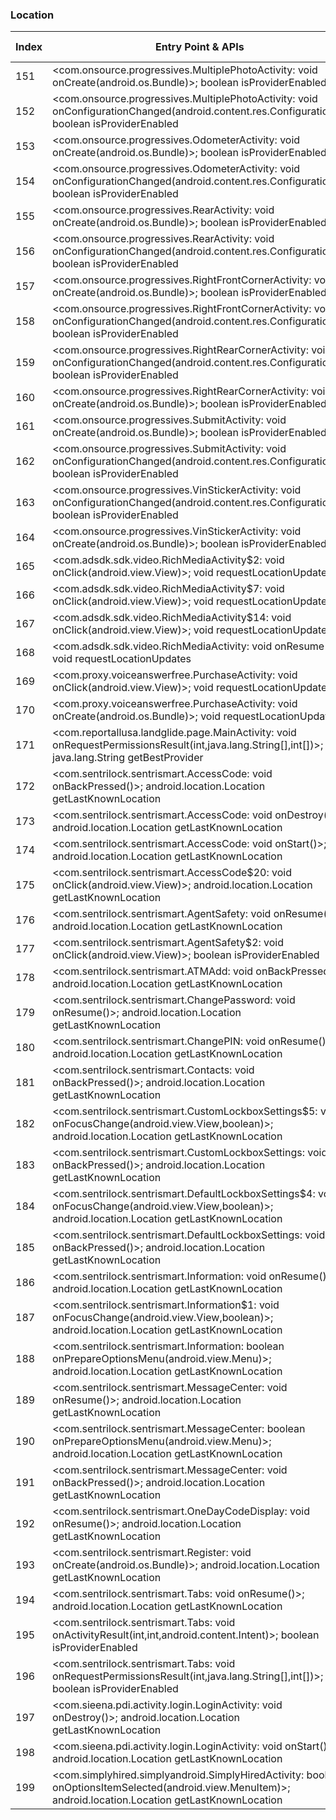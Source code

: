 ### Location
| Index | Entry Point & APIs | Screen shot | Resource id | Label |
| ------------- | ------------- | ------------- |-------------|-------------|
| 151 | <com.onsource.progressives.MultiplePhotoActivity: void onCreate(android.os.Bundle)>; boolean isProviderEnabled | ![](D:\COSMOS\output\py\Play_win8\Business\com.onsource.progressives\com.onsource.progressives.MultiplePhotoActivity.png) |  | |
| 152 | <com.onsource.progressives.MultiplePhotoActivity: void onConfigurationChanged(android.content.res.Configuration)>; boolean isProviderEnabled | ![](D:\COSMOS\output\py\Play_win8\Business\com.onsource.progressives\com.onsource.progressives.MultiplePhotoActivity.png) |  | |
| 153 | <com.onsource.progressives.OdometerActivity: void onCreate(android.os.Bundle)>; boolean isProviderEnabled | ![](D:\COSMOS\output\py\Play_win8\Business\com.onsource.progressives\com.onsource.progressives.OdometerActivity.png) |  | |
| 154 | <com.onsource.progressives.OdometerActivity: void onConfigurationChanged(android.content.res.Configuration)>; boolean isProviderEnabled | ![](D:\COSMOS\output\py\Play_win8\Business\com.onsource.progressives\com.onsource.progressives.OdometerActivity.png) |  | |
| 155 | <com.onsource.progressives.RearActivity: void onCreate(android.os.Bundle)>; boolean isProviderEnabled | ![](D:\COSMOS\output\py\Play_win8\Business\com.onsource.progressives\com.onsource.progressives.RearActivity.png) |  | |
| 156 | <com.onsource.progressives.RearActivity: void onConfigurationChanged(android.content.res.Configuration)>; boolean isProviderEnabled | ![](D:\COSMOS\output\py\Play_win8\Business\com.onsource.progressives\com.onsource.progressives.RearActivity.png) |  | |
| 157 | <com.onsource.progressives.RightFrontCornerActivity: void onCreate(android.os.Bundle)>; boolean isProviderEnabled | ![](D:\COSMOS\output\py\Play_win8\Business\com.onsource.progressives\com.onsource.progressives.RightFrontCornerActivity.png) |  | |
| 158 | <com.onsource.progressives.RightFrontCornerActivity: void onConfigurationChanged(android.content.res.Configuration)>; boolean isProviderEnabled | ![](D:\COSMOS\output\py\Play_win8\Business\com.onsource.progressives\com.onsource.progressives.RightFrontCornerActivity.png) |  | |
| 159 | <com.onsource.progressives.RightRearCornerActivity: void onConfigurationChanged(android.content.res.Configuration)>; boolean isProviderEnabled | ![](D:\COSMOS\output\py\Play_win8\Business\com.onsource.progressives\com.onsource.progressives.RightRearCornerActivity.png) |  | |
| 160 | <com.onsource.progressives.RightRearCornerActivity: void onCreate(android.os.Bundle)>; boolean isProviderEnabled | ![](D:\COSMOS\output\py\Play_win8\Business\com.onsource.progressives\com.onsource.progressives.RightRearCornerActivity.png) |  | |
| 161 | <com.onsource.progressives.SubmitActivity: void onCreate(android.os.Bundle)>; boolean isProviderEnabled | ![](D:\COSMOS\output\py\Play_win8\Business\com.onsource.progressives\com.onsource.progressives.SubmitActivity.png) |  | |
| 162 | <com.onsource.progressives.SubmitActivity: void onConfigurationChanged(android.content.res.Configuration)>; boolean isProviderEnabled | ![](D:\COSMOS\output\py\Play_win8\Business\com.onsource.progressives\com.onsource.progressives.SubmitActivity.png) |  | |
| 163 | <com.onsource.progressives.VinStickerActivity: void onConfigurationChanged(android.content.res.Configuration)>; boolean isProviderEnabled | ![](D:\COSMOS\output\py\Play_win8\Business\com.onsource.progressives\com.onsource.progressives.VinStickerActivity.png) |  | |
| 164 | <com.onsource.progressives.VinStickerActivity: void onCreate(android.os.Bundle)>; boolean isProviderEnabled | ![](D:\COSMOS\output\py\Play_win8\Business\com.onsource.progressives\com.onsource.progressives.VinStickerActivity.png) |  | |
| 165 | <com.adsdk.sdk.video.RichMediaActivity$2: void onClick(android.view.View)>; void requestLocationUpdates | ![](D:\COSMOS\output\py\Play_win8\Business\com.proxy.voiceanswerfree\com.adsdk.sdk.video.RichMediaActivity.png) |  | |
| 166 | <com.adsdk.sdk.video.RichMediaActivity$7: void onClick(android.view.View)>; void requestLocationUpdates | ![](D:\COSMOS\output\py\Play_win8\Business\com.proxy.voiceanswerfree\com.adsdk.sdk.video.RichMediaActivity.png) |  | |
| 167 | <com.adsdk.sdk.video.RichMediaActivity$14: void onClick(android.view.View)>; void requestLocationUpdates | ![](D:\COSMOS\output\py\Play_win8\Business\com.proxy.voiceanswerfree\com.adsdk.sdk.video.RichMediaActivity.png) |  | |
| 168 | <com.adsdk.sdk.video.RichMediaActivity: void onResume()>; void requestLocationUpdates | ![](D:\COSMOS\output\py\Play_win8\Business\com.proxy.voiceanswerfree\com.adsdk.sdk.video.RichMediaActivity.png) |  | |
| 169 | <com.proxy.voiceanswerfree.PurchaseActivity: void onClick(android.view.View)>; void requestLocationUpdates | ![](D:\COSMOS\output\py\Play_win8\Business\com.proxy.voiceanswerfree\com.proxy.voiceanswerfree.PurchaseActivity.png) |  | |
| 170 | <com.proxy.voiceanswerfree.PurchaseActivity: void onCreate(android.os.Bundle)>; void requestLocationUpdates | ![](D:\COSMOS\output\py\Play_win8\Business\com.proxy.voiceanswerfree\com.proxy.voiceanswerfree.PurchaseActivity.png) |  | |
| 171 | <com.reportallusa.landglide.page.MainActivity: void onRequestPermissionsResult(int,java.lang.String[],int[])>; java.lang.String getBestProvider | ![](D:\COSMOS\output\py\Play_win8\Business\com.reportallusa.landglide\com.reportallusa.landglide.page.MainActivity.png) |  | |
| 172 | <com.sentrilock.sentrismart.AccessCode: void onBackPressed()>; android.location.Location getLastKnownLocation | ![](D:\COSMOS\output\py\Play_win8\Business\com.sentrilock.sentrismart\com.sentrilock.sentrismart.AccessCode.png) |  | |
| 173 | <com.sentrilock.sentrismart.AccessCode: void onDestroy()>; android.location.Location getLastKnownLocation | ![](D:\COSMOS\output\py\Play_win8\Business\com.sentrilock.sentrismart\com.sentrilock.sentrismart.AccessCode.png) |  | |
| 174 | <com.sentrilock.sentrismart.AccessCode: void onStart()>; android.location.Location getLastKnownLocation | ![](D:\COSMOS\output\py\Play_win8\Business\com.sentrilock.sentrismart\com.sentrilock.sentrismart.AccessCode.png) |  | |
| 175 | <com.sentrilock.sentrismart.AccessCode$20: void onClick(android.view.View)>; android.location.Location getLastKnownLocation | ![](D:\COSMOS\output\py\Play_win8\Business\com.sentrilock.sentrismart\com.sentrilock.sentrismart.AccessCode.png) |  | |
| 176 | <com.sentrilock.sentrismart.AgentSafety: void onResume()>; android.location.Location getLastKnownLocation | ![](D:\COSMOS\output\py\Play_win8\Business\com.sentrilock.sentrismart\com.sentrilock.sentrismart.AgentSafety.png) |  | |
| 177 | <com.sentrilock.sentrismart.AgentSafety$2: void onClick(android.view.View)>; boolean isProviderEnabled | ![](D:\COSMOS\output\py\Play_win8\Business\com.sentrilock.sentrismart\com.sentrilock.sentrismart.AgentSafety.png) |  | |
| 178 | <com.sentrilock.sentrismart.ATMAdd: void onBackPressed()>; android.location.Location getLastKnownLocation | ![](D:\COSMOS\output\py\Play_win8\Business\com.sentrilock.sentrismart\com.sentrilock.sentrismart.ATMAdd.png) |  | |
| 179 | <com.sentrilock.sentrismart.ChangePassword: void onResume()>; android.location.Location getLastKnownLocation | ![](D:\COSMOS\output\py\Play_win8\Business\com.sentrilock.sentrismart\com.sentrilock.sentrismart.ChangePassword.png) |  | |
| 180 | <com.sentrilock.sentrismart.ChangePIN: void onResume()>; android.location.Location getLastKnownLocation | ![](D:\COSMOS\output\py\Play_win8\Business\com.sentrilock.sentrismart\com.sentrilock.sentrismart.ChangePIN.png) |  | |
| 181 | <com.sentrilock.sentrismart.Contacts: void onBackPressed()>; android.location.Location getLastKnownLocation | ![](D:\COSMOS\output\py\Play_win8\Business\com.sentrilock.sentrismart\com.sentrilock.sentrismart.Contacts.png) |  | |
| 182 | <com.sentrilock.sentrismart.CustomLockboxSettings$5: void onFocusChange(android.view.View,boolean)>; android.location.Location getLastKnownLocation | ![](D:\COSMOS\output\py\Play_win8\Business\com.sentrilock.sentrismart\com.sentrilock.sentrismart.CustomLockboxSettings.png) |  | |
| 183 | <com.sentrilock.sentrismart.CustomLockboxSettings: void onBackPressed()>; android.location.Location getLastKnownLocation | ![](D:\COSMOS\output\py\Play_win8\Business\com.sentrilock.sentrismart\com.sentrilock.sentrismart.CustomLockboxSettings.png) |  | |
| 184 | <com.sentrilock.sentrismart.DefaultLockboxSettings$4: void onFocusChange(android.view.View,boolean)>; android.location.Location getLastKnownLocation | ![](D:\COSMOS\output\py\Play_win8\Business\com.sentrilock.sentrismart\com.sentrilock.sentrismart.DefaultLockboxSettings.png) |  | |
| 185 | <com.sentrilock.sentrismart.DefaultLockboxSettings: void onBackPressed()>; android.location.Location getLastKnownLocation | ![](D:\COSMOS\output\py\Play_win8\Business\com.sentrilock.sentrismart\com.sentrilock.sentrismart.DefaultLockboxSettings.png) |  | |
| 186 | <com.sentrilock.sentrismart.Information: void onResume()>; android.location.Location getLastKnownLocation | ![](D:\COSMOS\output\py\Play_win8\Business\com.sentrilock.sentrismart\com.sentrilock.sentrismart.Information.png) |  | |
| 187 | <com.sentrilock.sentrismart.Information$1: void onFocusChange(android.view.View,boolean)>; android.location.Location getLastKnownLocation | ![](D:\COSMOS\output\py\Play_win8\Business\com.sentrilock.sentrismart\com.sentrilock.sentrismart.Information.png) |  | |
| 188 | <com.sentrilock.sentrismart.Information: boolean onPrepareOptionsMenu(android.view.Menu)>; android.location.Location getLastKnownLocation | ![](D:\COSMOS\output\py\Play_win8\Business\com.sentrilock.sentrismart\com.sentrilock.sentrismart.Information.png) |  | |
| 189 | <com.sentrilock.sentrismart.MessageCenter: void onResume()>; android.location.Location getLastKnownLocation | ![](D:\COSMOS\output\py\Play_win8\Business\com.sentrilock.sentrismart\com.sentrilock.sentrismart.MessageCenter.png) |  | |
| 190 | <com.sentrilock.sentrismart.MessageCenter: boolean onPrepareOptionsMenu(android.view.Menu)>; android.location.Location getLastKnownLocation | ![](D:\COSMOS\output\py\Play_win8\Business\com.sentrilock.sentrismart\com.sentrilock.sentrismart.MessageCenter.png) |  | |
| 191 | <com.sentrilock.sentrismart.MessageCenter: void onBackPressed()>; android.location.Location getLastKnownLocation | ![](D:\COSMOS\output\py\Play_win8\Business\com.sentrilock.sentrismart\com.sentrilock.sentrismart.MessageCenter.png) |  | |
| 192 | <com.sentrilock.sentrismart.OneDayCodeDisplay: void onResume()>; android.location.Location getLastKnownLocation | ![](D:\COSMOS\output\py\Play_win8\Business\com.sentrilock.sentrismart\com.sentrilock.sentrismart.OneDayCodeDisplay.png) |  | |
| 193 | <com.sentrilock.sentrismart.Register: void onCreate(android.os.Bundle)>; android.location.Location getLastKnownLocation | ![](D:\COSMOS\output\py\Play_win8\Business\com.sentrilock.sentrismart\com.sentrilock.sentrismart.Register.png) |  | |
| 194 | <com.sentrilock.sentrismart.Tabs: void onResume()>; android.location.Location getLastKnownLocation | ![](D:\COSMOS\output\py\Play_win8\Business\com.sentrilock.sentrismart\com.sentrilock.sentrismart.Tabs.png) |  | |
| 195 | <com.sentrilock.sentrismart.Tabs: void onActivityResult(int,int,android.content.Intent)>; boolean isProviderEnabled | ![](D:\COSMOS\output\py\Play_win8\Business\com.sentrilock.sentrismart\com.sentrilock.sentrismart.Tabs.png) |  | |
| 196 | <com.sentrilock.sentrismart.Tabs: void onRequestPermissionsResult(int,java.lang.String[],int[])>; boolean isProviderEnabled | ![](D:\COSMOS\output\py\Play_win8\Business\com.sentrilock.sentrismart\com.sentrilock.sentrismart.Tabs.png) |  | |
| 197 | <com.sieena.pdi.activity.login.LoginActivity: void onDestroy()>; android.location.Location getLastKnownLocation | ![](D:\COSMOS\output\py\Play_win8\Business\com.sieena.pdi3\com.sieena.pdi.activity.login.LoginActivity.png) |  | |
| 198 | <com.sieena.pdi.activity.login.LoginActivity: void onStart()>; android.location.Location getLastKnownLocation | ![](D:\COSMOS\output\py\Play_win8\Business\com.sieena.pdi3\com.sieena.pdi.activity.login.LoginActivity.png) |  | |
| 199 | <com.simplyhired.simplyandroid.SimplyHiredActivity: boolean onOptionsItemSelected(android.view.MenuItem)>; android.location.Location getLastKnownLocation | ![](D:\COSMOS\output\py\Play_win8\Business\com.simplyhired.simplyandroid\com.simplyhired.simplyandroid.SimplyHiredActivity.png) |  | |
